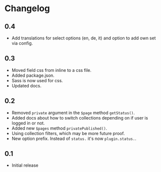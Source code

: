 # Changelog

## 0.4

- Add translations for select options (en, de, it) and option to add own set via config.

## 0.3

- Moved field css from inline to a css file.
- Added package.json.
- Sass is now used for css.
- Updated docs.

## 0.2

- Removed `private` argument in the `$page` method `getStatus()`.
- Added docs about how to switch collections depending on if user is logged in or not.
- Added new `$pages` method `privatePublished()`.
- Using collection filters, which may be more future proof.
- New option prefix. Instead of `status.` it's now `plugin.status.`.

## 0.1

- Initial release
